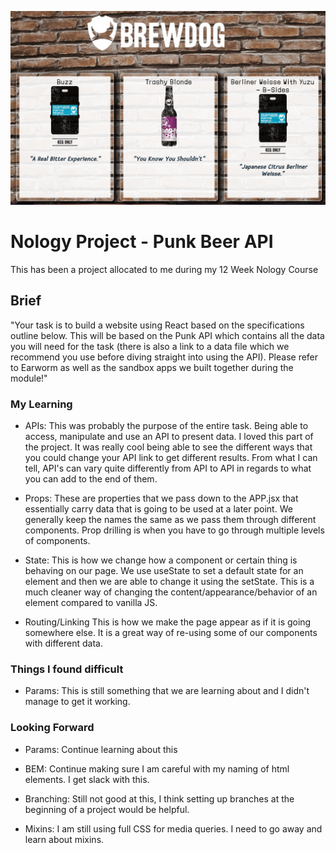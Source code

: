 ![alt text](https://github.com/hoopercode/beers-api/blob/main/src/assets/images/PunkApiExample.png?raw=true)

# Nology Project - Punk Beer API

This has been a project allocated to me during my 12 Week Nology Course

## Brief

"Your task is to build a website using React based on the specifications outline below. This will 
be based on the Punk API which contains all the data you will need for the task (there is also a 
link to a data file which we recommend you use before diving straight into using the API). 
Please refer to Earworm as well as the sandbox apps we built together during the module!"

### My Learning


- APIs:  This was probably the purpose of the entire task. Being able to access, manipulate and use an API to present data.  I loved this part of the project.  It was really cool being able to see the different ways that you could change your API link to get different results.  From what I can tell, API's can vary quite differently from API to API in regards to what you can add to the end of them.

- Props:  These are properties that we pass down to the APP.jsx that essentially carry data that is going to be used at a later point.  We generally keep the names the same as we pass them through different components.  Prop drilling is when you have to go through multiple levels of components.

- State:  This is how we change how a component or certain thing is behaving on our page.  We use useState to set a default state for an element and then we are able to change it using the setState.  This is a much cleaner way of changing the content/appearance/behavior of an element compared to vanilla JS.

- Routing/Linking  This is how we make the page appear as if it is going somewhere else.  It is a great way of re-using some of our components with different data.

### Things I found difficult

- Params:  This is still something that we are learning about and I didn't manage to get it working.

### Looking Forward

- Params:  Continue learning about this

- BEM:  Continue making sure I am careful with my naming of html elements.  I get slack with this.

- Branching:  Still not good at this, I think setting up branches at the beginning of a project would be helpful.

- Mixins:  I am still using full CSS for media queries.  I need to go away and learn about mixins.

